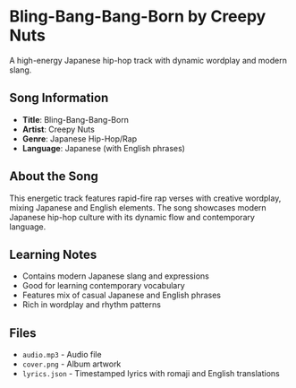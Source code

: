 # Bling-Bang-Bang-Born by Creepy Nuts

A high-energy Japanese hip-hop track with dynamic wordplay and modern slang.

## Song Information
- **Title**: Bling-Bang-Bang-Born
- **Artist**: Creepy Nuts
- **Genre**: Japanese Hip-Hop/Rap
- **Language**: Japanese (with English phrases)

## About the Song
This energetic track features rapid-fire rap verses with creative wordplay, mixing Japanese and English elements. The song showcases modern Japanese hip-hop culture with its dynamic flow and contemporary language.

## Learning Notes
- Contains modern Japanese slang and expressions
- Good for learning contemporary vocabulary
- Features mix of casual Japanese and English phrases
- Rich in wordplay and rhythm patterns

## Files
- `audio.mp3` - Audio file
- `cover.png` - Album artwork
- `lyrics.json` - Timestamped lyrics with romaji and English translations
